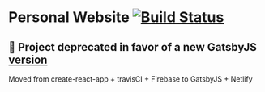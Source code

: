 # Personal Website [![Build Status](https://travis-ci.org/ShaneMckenna23/personal-website-react.svg?branch=master)](https://travis-ci.org/ShaneMckenna23/personal-website-react)

## 🚧 Project deprecated in favor of a new GatsbyJS [version](https://github.com/ShaneMckenna23/shanemckenna.ie)
Moved from create-react-app + travisCI + Firebase to GatsbyJS + Netlify
